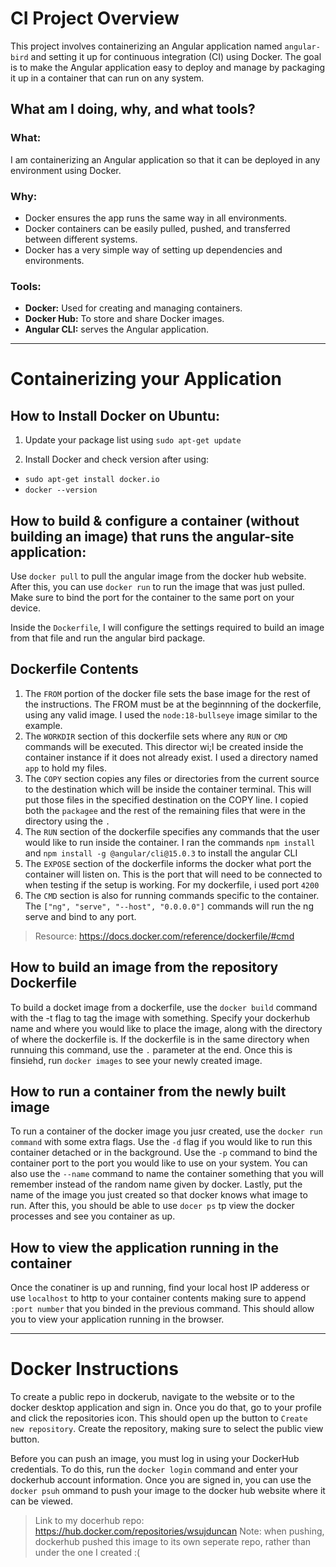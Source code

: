 # CI Project Overview

This project involves containerizing an Angular application named `angular-bird` and setting it up for continuous integration (CI) using Docker. The goal is to make the Angular application easy to deploy and manage by packaging it up in a container that can run on any system.

## What am I doing, why, and what tools?

### What:
I am containerizing an Angular application so that it can be deployed in any environment using Docker.

### Why:
- Docker ensures the app runs the same way in all environments.
- Docker containers can be easily pulled, pushed, and transferred between different systems.
- Docker has a very simple way of setting up dependencies and environments.

### Tools:
- **Docker:** Used for creating and managing containers.
- **Docker Hub:** To store and share Docker images.
- **Angular CLI:** serves the Angular application.

---

# Containerizing your Application

## How to Install Docker on Ubuntu:

1. Update your package list using `sudo apt-get update`

2. Install Docker and check version after using:

- `sudo apt-get install docker.io`
- `docker --version`

## How to build & configure a container (without building an image) that runs the angular-site application:

Use `docker pull` to pull the angular image from the docker hub website. After this, you can use `docker run` to run the image that was just pulled. Make sure to bind the port for the container to the same port on your device.

Inside the `Dockerfile`, I will configure the settings required to build an image from that file and run the angular bird package.

## Dockerfile Contents
1. The `FROM` portion of the docker file sets the base image for the rest of the instructions. The FROM must be at the beginnning of the dockerfile, using any valid image. I used the `node:18-bullseye` image similar to the example.
2. The `WORKDIR` section of this dockerfile sets where any `RUN` or `CMD` commands will be executed. This director wi;l be created inside the container instance if it does not already exist. I used a directory named `app` to hold my files.
3. The `COPY` section copies any files or directories from the current source to the destination which will be inside the container terminal. This will put those files in the specified destination on the COPY line. I copied both the `packagee` and the rest of the remaining files that were in the directory using the `.`  
4. The `RUN` section of the dockerfile specifies any commands that the user would like to run inside the container. I ran the commands `npm install` and `npm install -g @angular/cli@15.0.3` to install the angular CLI
5. The `EXPOSE` section of the dockerfile informs the docker what port the container will listen on. This is the port that will need to be connected to when testing if the setup is working. For my dockerfile, i used port `4200`
6. The `CMD` section is also for running commands specific to the container. The `["ng", "serve", "--host", "0.0.0.0"]` commands will run the ng serve and bind to any port.

> Resource: https://docs.docker.com/reference/dockerfile/#cmd

## How to build an image from the repository Dockerfile

To build a docket image from a dockerfile, use the `docker build` command with the -t flag to tag the image with something. Specify your dockerhub name and where you would like to place the image, along with the directory of where the dockerfile is. If the dockerfile is in the same directory when runnuing this command, use the `.` parameter at the end. Once this is finsiehd, run `docker images` to see your newly created image.

## How to run a container from the newly built image

To run a container of the docker image you jusr created, use the `docker run command` with some extra flags. Use the `-d` flag if you would like to run this container detached or in the background. Use the `-p` command to bind the container port to the port you would like to use on your system. You can also use the `--name` command to name the container something that you will remember instead of the random name given by docker. Lastly, put the name of the image you just created so that docker knows what image to run. After this, you should be able to use `docer ps` tp view the docker processes and see you container as up.

## How to view the application running in the container

Once the conatiner is up and running, find your local host IP adderess or use `localhost` to http to your container contents making sure to append `:port number` that you binded in the previous command. This should allow you to view your application running in the browser. 

---

# Docker Instructions

To create a public repo in dockerub, navigate to the website or to the docker desktop application and sign in. Once you do that, go to your profile and click the repositories icon. This should open up the button to `Create new repository`. Create the repository, making sure to select the public view button. 

Before you can push an image, you must log in using your DockerHub credentials. To do this, run the `docker login` command and enter your dockerhub account information. Once you are signed in, you can use the `docker psuh` ommand to push your image to the docker hub website where it can be viewed. 

> Link to my docerhub repo: https://hub.docker.com/repositories/wsujduncan
> Note: when pushing, dockerhub pushed this image to its own seperate repo, rather than under the one I created :(
